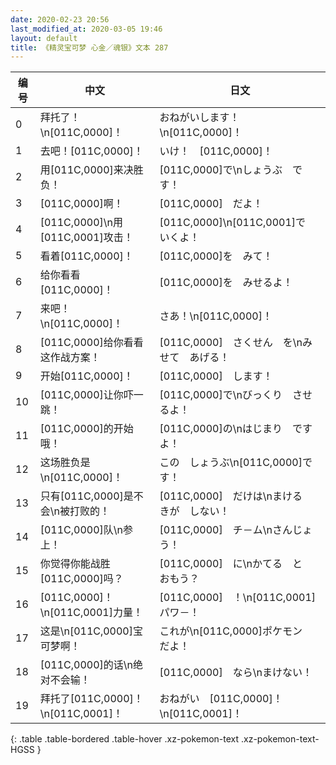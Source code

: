 ```yaml
---
date: 2020-02-23 20:56
last_modified_at: 2020-03-05 19:46
layout: default
title: 《精灵宝可梦 心金／魂银》文本 287
---
```

| 编号 | 中文 | 日文 |
| ---- | ---- | ---- |
| 0 | 拜托了！\n[011C,0000]！ | おねがいします！\n[011C,0000]！ |
| 1 | 去吧！[011C,0000]！ | いけ！　[011C,0000]！ |
| 2 | 用[011C,0000]来决胜负！ | [011C,0000]で\nしょうぶ　です！ |
| 3 | [011C,0000]啊！ | [011C,0000]　だよ！ |
| 4 | [011C,0000]\n用[011C,0001]攻击！ | [011C,0000]\n[011C,0001]で　いくよ！ |
| 5 | 看着[011C,0000]！ | [011C,0000]を　みて！ |
| 6 | 给你看看[011C,0000]！ | [011C,0000]を　みせるよ！ |
| 7 | 来吧！\n[011C,0000]！ | さあ！\n[011C,0000]！ |
| 8 | [011C,0000]给你看看这作战方案！ | [011C,0000]　さくせん　を\nみせて　あげる！ |
| 9 | 开始[011C,0000]！ | [011C,0000]　します！ |
| 10 | [011C,0000]让你吓一跳！ | [011C,0000]で\nびっくり　させるよ！ |
| 11 | [011C,0000]的开始哦！ | [011C,0000]の\nはじまり　ですよ！ |
| 12 | 这场胜负是\n[011C,0000]！ | この　しょうぶ\n[011C,0000]です！ |
| 13 | 只有[011C,0000]是不会\n被打败的！ | [011C,0000]　だけは\nまける　きが　しない！ |
| 14 | [011C,0000]队\n参上！ | [011C,0000]　チ－ム\nさんじょう！ |
| 15 | 你觉得你能战胜[011C,0000]吗？ | [011C,0000]　に\nかてる　と　おもう？ |
| 16 | [011C,0000]！\n[011C,0001]力量！ | [011C,0000]　！\n[011C,0001]　パワ－！ |
| 17 | 这是\n[011C,0000]宝可梦啊！ | これが\n[011C,0000]ポケモン　だよ！　　　　　 |
| 18 | [011C,0000]的话\n绝对不会输！ | [011C,0000]　なら\nまけない！ |
| 19 | 拜托了[011C,0000]！\n[011C,0001]！ | おねがい　[011C,0000]！\n[011C,0001]！ |
{: .table .table-bordered .table-hover .xz-pokemon-text .xz-pokemon-text-HGSS }